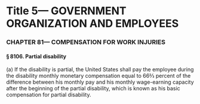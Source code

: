 
# Title 5— GOVERNMENT ORGANIZATION AND EMPLOYEES
### CHAPTER 81— COMPENSATION FOR WORK INJURIES
#### § 8106. Partial disability

(a) If the disability is partial, the United States shall pay the employee during the disability monthly monetary compensation equal to 66⅔ percent of the difference between his monthly pay and his monthly wage-earning capacity after the beginning of the partial disability, which is known as his basic compensation for partial disability.
